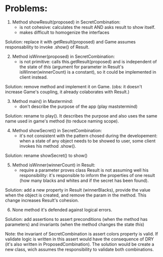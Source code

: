 # Problems:

1. Method showResult(proposed) in SecretCombination:
    - is not cohesive: calculates the result AND asks result to show itself. 
    - makes difficult to homogenize the interfaces

Solution: replace it with getResult(proposed) and Game assumes responsability to invoke .show() of Result. 

2. Method isWinner(proposed) in SecretCombination:
    - is not primitive: calls this.getResult(proposed) and is independent of the state of <i>this</i> (argument for parameter  in Result's isWinner(winnerCount) is a constant), so it could be implemented in client instead.

Solution: remove method and implement it on Game. (obs: it doesn't increase Game's coupling, it already colaborates with Result.) 

3. Method main() in Mastermind:
    - don't describe the purpose of the app (play maststermind)

Solution: rename to play(). It describes the purpose and also uses the same name used in game's method (to reduce naming scope).

4. Method showSecret() in SecretCombination:
    - it's not consistent with the pattern chosed during the developement: when a state of any object needs to be showed to user, some client invokes his method .show().

Solution: rename showSecret() to show()

5. Method isWinner(winnerCount) in Result:
    - require a parameter proves class Result is not assuming well his responsibility: it's responsible to inform the properties of one result (how many blacks and whites and if the secret has been found). 

Solution: add a new property in Result (winnerBlacks), provide the value when the object is created, and remove the param in the method. This change increases Result's cohesion.

6. None method it's defended against logical errors.

Solution: add assertions to assert preconditions (when the method has parameters) and invariants (when the method changes the state <i>this</i>)


Note: the invariant of SecretCombination is assert colors property is valid. If validate logic is written in this assert would have the consequence of DRY (it's also written in ProposedCombination). The solution would be create a new class, wich assumes the responsibility to validate both combinations.
    